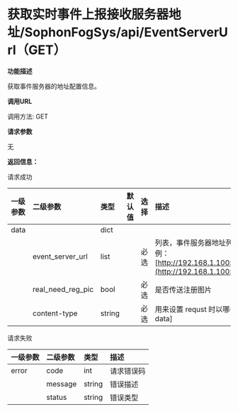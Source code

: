 # 获取实时事件上报接收服务器地址/SophonFogSys/api/EventServerUrl（GET）

**功能描述**

获取事件服务器的地址配置信息。

**调用URL**

调用方法: GET

**请求参数**

无

**返回信息：**

请求成功

| 一级参数 | 二级参数 | 类型 | 默认值 | 选择 | 描述 | 举例 |
| :--- | :--- | :--- | :--- | :--- | :--- | :--- |
| data |  | dict |  |  |  |  |
|  | event\_server\_url | list |  | 必选 | 列表，事件服务器地址列表，格式： [https/\[http\]://ip:port/api](http://ipport/) 。举例： [http://192.168.1.100:9828/EventServer/api/SophonFogRelEvent](http://192.168.1.100:9828/EventServer/api/SophonFogRelEvent) |  |
|  | real\_need\_reg\_pic | bool |  | 必选 | 是否传送注册图片 |  |
|  | content-type | string |  | 必选 | 用来设置 requst 时以哪一种content type发送，参数为：\[json,form-data\] |  |

请求失败

| 一级参数 | 二级参数 | 类型 | 描述 |
| :--- | :--- | :--- | :--- |
| error | code | int | 请求错误码 |
|  | message | string | 错误描述 |
|  | status | string | 错误类型 |

